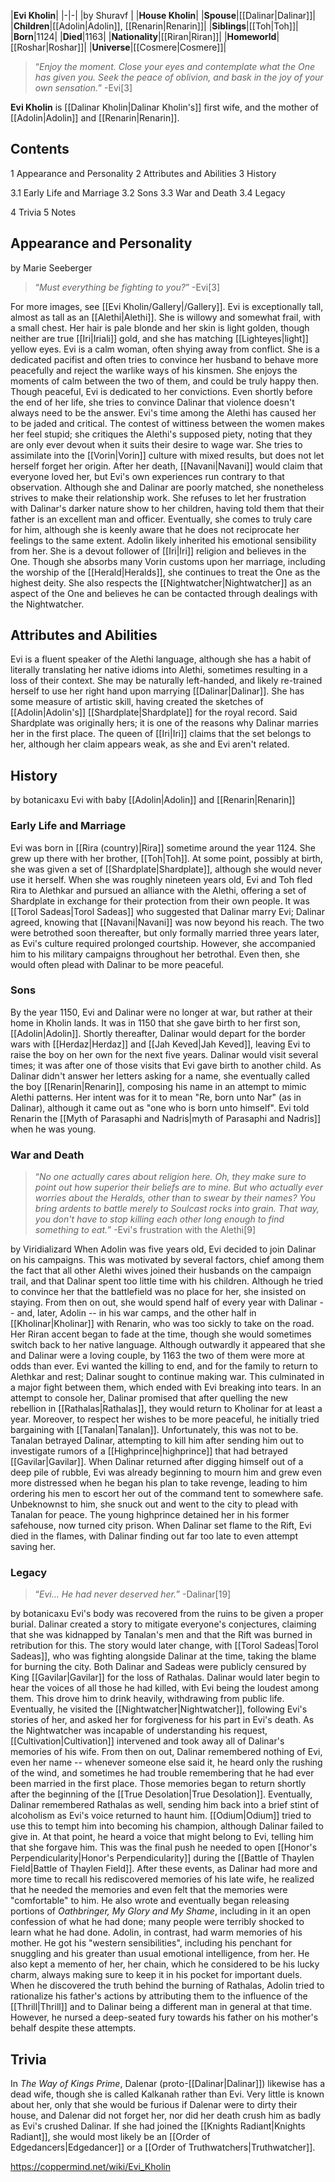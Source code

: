 |**Evi Kholin**|
|-|-|
|by  Shuravf |
|**House Kholin**|
|**Spouse**|[[Dalinar\|Dalinar]]|
|**Children**|[[Adolin\|Adolin]], [[Renarin\|Renarin]]|
|**Siblings**|[[Toh\|Toh]]|
|**Born**|1124|
|**Died**|1163|
|**Nationality**|[[Riran\|Riran]]|
|**Homeworld**|[[Roshar\|Roshar]]|
|**Universe**|[[Cosmere\|Cosmere]]|

>“*Enjoy the moment. Close your eyes and contemplate what the One has given you. Seek the peace of oblivion, and bask in the joy of your own sensation.*”
\-Evi[3]


**Evi Kholin** is [[Dalinar Kholin\|Dalinar Kholin's]] first wife, and the mother of [[Adolin\|Adolin]] and [[Renarin\|Renarin]].

## Contents

1 Appearance and Personality
2 Attributes and Abilities
3 History

3.1 Early Life and Marriage
3.2 Sons
3.3 War and Death
3.4 Legacy


4 Trivia
5 Notes


## Appearance and Personality
 by  Marie Seeberger 
>“*Must everything be fighting to you?*”
\-Evi[3]


For more images, see [[Evi Kholin/Gallery\|/Gallery]].
Evi is exceptionally tall, almost as tall as an [[Alethi\|Alethi]]. She is willowy and somewhat frail, with a small chest. Her hair is pale blonde and her skin is light golden, though neither are true [[Iri\|Iriali]] gold, and she has matching [[Lighteyes\|light]] yellow eyes.
Evi is a calm woman, often shying away from conflict. She is a dedicated pacifist and often tries to convince her husband to behave more peacefully and reject the warlike ways of his kinsmen. She enjoys the moments of calm between the two of them, and could be truly happy then. Though peaceful, Evi is dedicated to her convictions. Even shortly before the end of her life, she tries to convince Dalinar that violence doesn't always need to be the answer.
Evi's time among the Alethi has caused her to be jaded and critical. The contest of wittiness between the women makes her feel stupid; she critiques the Alethi's supposed piety, noting that they are only ever devout when it suits their desire to wage war. She tries to assimilate into the [[Vorin\|Vorin]] culture with mixed results, but does not let herself forget her origin. After her death, [[Navani\|Navani]] would claim that everyone loved her, but Evi's own experiences run contrary to that observation.
Although she and Dalinar are poorly matched, she nonetheless strives to make their relationship work. She refuses to let her frustration with Dalinar's darker nature show to her children, having told them that their father is an excellent man and officer. Eventually, she comes to truly care for him, although she is keenly aware that he does not reciprocate her feelings to the same extent. Adolin likely inherited his emotional sensibility from her.
She is a devout follower of [[Iri\|Iri]] religion and believes in the One. Though she absorbs many Vorin customs upon her marriage, including the worship of the [[Herald\|Heralds]], she continues to treat the One as the highest deity. She also respects the [[Nightwatcher\|Nightwatcher]] as an aspect of the One and believes he can be contacted through dealings with the Nightwatcher.

## Attributes and Abilities
Evi is a fluent speaker of the Alethi language, although she has a habit of literally translating her native idioms into Alethi, sometimes resulting in a loss of their context. She may be naturally left-handed, and likely re-trained herself to use her right hand upon marrying [[Dalinar\|Dalinar]]. She has some measure of artistic skill, having created the sketches of [[Adolin\|Adolin's]] [[Shardplate\|Shardplate]] for the royal record.
Said Shardplate was originally hers; it is one of the reasons why Dalinar marries her in the first place. The queen of [[Iri\|Iri]] claims that the set belongs to her, although her claim appears weak, as she and Evi aren't related.

## History
 by  botanicaxu  Evi with baby [[Adolin\|Adolin]] and [[Renarin\|Renarin]]
### Early Life and Marriage
Evi was born in [[Rira (country)\|Rira]] sometime around the year 1124. She grew up there with her brother, [[Toh\|Toh]]. At some point, possibly at birth, she was given a set of [[Shardplate\|Shardplate]], although she would never use it herself.
When she was roughly nineteen years old, Evi and Toh fled Rira to Alethkar and pursued an alliance with the Alethi, offering a set of Shardplate in exchange for their protection from their own people. It was [[Torol Sadeas\|Torol Sadeas]] who suggested that Dalinar marry Evi; Dalinar agreed, knowing that [[Navani\|Navani]] was now beyond his reach. The two were betrothed soon thereafter, but only formally married three years later, as Evi's culture required prolonged courtship. However, she accompanied him to his military campaigns throughout her betrothal. Even then, she would often plead with Dalinar to be more peaceful.

### Sons
By the year 1150, Evi and Dalinar were no longer at war, but rather at their home in Kholin lands. It was in 1150 that she gave birth to her first son, [[Adolin\|Adolin]]. Shortly thereafter, Dalinar would depart for the border wars with [[Herdaz\|Herdaz]] and [[Jah Keved\|Jah Keved]], leaving Evi to raise the boy on her own for the next five years. Dalinar would visit several times; it was after one of those visits that Evi gave birth to another child. As Dalinar didn't answer her letters asking for a name, she eventually called the boy [[Renarin\|Renarin]], composing his name in an attempt to mimic Alethi patterns. Her intent was for it to mean "Re, born unto Nar" (as in Dalinar), although it came out as "one who is born unto himself". Evi told Renarin the [[Myth of Parasaphi and Nadris\|myth of Parasaphi and Nadris]] when he was young.

### War and Death
>“*No one actually cares about religion here. Oh, they make sure to point out how superior their beliefs are to mine. But who actually ever worries about the Heralds, other than to swear by their names? You bring ardents to battle merely to Soulcast rocks into grain. That way, you don't have to stop killing each other long enough to find something to eat.*”
\-Evi's frustration with the Alethi[9]


 by  Viridializard 
When Adolin was five years old, Evi decided to join Dalinar on his campaigns. This was motivated by several factors, chief among them the fact that all other Alethi wives joined their husbands on the campaign trail, and that Dalinar spent too little time with his children. Although he tried to convince her that the battlefield was no place for her, she insisted on staying. From then on out, she would spend half of every year with Dalinar -- and, later, Adolin -- in his war camps, and the other half in [[Kholinar\|Kholinar]] with Renarin, who was too sickly to take on the road. Her Riran accent began to fade at the time, though she would sometimes switch back to her native language.
Although outwardly it appeared that she and Dalinar were a loving couple, by 1163 the two of them were more at odds than ever. Evi wanted the killing to end, and for the family to return to Alethkar and rest; Dalinar sought to continue making war. This culminated in a major fight between them, which ended with Evi breaking into tears. In an attempt to console her, Dalinar promised that after quelling the new rebellion in [[Rathalas\|Rathalas]], they would return to Kholinar for at least a year. Moreover, to respect her wishes to be more peaceful, he initially tried bargaining with [[Tanalan\|Tanalan]].
Unfortunately, this was not to be. Tanalan betrayed Dalinar, attempting to kill him after sending him out to investigate rumors of a [[Highprince\|highprince]] that had betrayed [[Gavilar\|Gavilar]]. When Dalinar returned after digging himself out of a deep pile of rubble, Evi was already beginning to mourn him and grew even more distressed when he began his plan to take revenge, leading to him ordering his men to escort her out of the command tent to somewhere safe. Unbeknownst to him, she snuck out and went to the city to plead with Tanalan for peace. The young highprince detained her in his former safehouse, now turned city prison. When Dalinar set flame to the Rift, Evi died in the flames, with Dalinar finding out far too late to even attempt saving her.

### Legacy
>“*Evi… He had never deserved her.*”
\-Dalinar[19]


 by  botanicaxu 
Evi's body was recovered from the ruins to be given a proper burial. Dalinar created a story to mitigate everyone's conjectures, claiming that she was kidnapped by Tanalan's men and that the Rift was burned in retribution for this. The story would later change, with [[Torol Sadeas\|Torol Sadeas]], who was fighting alongside Dalinar at the time, taking the blame for burning the city. Both Dalinar and Sadeas were publicly censured by King [[Gavilar\|Gavilar]] for the loss of Rathalas.
Dalinar would later begin to hear the voices of all those he had killed, with Evi being the loudest among them. This drove him to drink heavily, withdrawing from public life. Eventually, he visited the [[Nightwatcher\|Nightwatcher]], following Evi's stories of her, and asked her for forgiveness for his part in Evi's death. As the Nightwatcher was incapable of understanding his request, [[Cultivation\|Cultivation]] intervened and took away all of Dalinar's memories of his wife.
From then on out, Dalinar remembered nothing of Evi, even her name -- whenever someone else said it, he heard only the rushing of the wind, and sometimes he had trouble remembering that he had ever been married in the first place. Those memories began to return shortly after the beginning of the [[True Desolation\|True Desolation]]. Eventually, Dalinar remembered Rathalas as well, sending him back into a brief stint of alcoholism as Evi's voice returned to haunt him. [[Odium\|Odium]] tried to use this to tempt him into becoming his champion, although Dalinar failed to give in. At that point, he heard a voice that might belong to Evi, telling him that she forgave him. This was the final push he needed to open [[Honor's Perpendicularity\|Honor's Perpendicularity]] during the [[Battle of Thaylen Field\|Battle of Thaylen Field]]. After these events, as Dalinar had more and more time to recall his rediscovered memories of his late wife, he realized that he needed the memories and even felt that the memories were "comfortable" to him. He also wrote and eventually began releasing portions of *Oathbringer, My Glory and My Shame*, including in it an open confession of what he had done; many people were terribly shocked to learn what he had done.
Adolin, in contrast, had warm memories of his mother. He got his "western sensibilities", including his penchant for snuggling and his greater than usual emotional intelligence, from her. He also kept a memento of her, her chain, which he considered to be his lucky charm, always making sure to keep it in his pocket for important duels. When he discovered the truth behind the burning of Rathalas, Adolin tried to rationalize his father's actions by attributing them to the influence of the [[Thrill\|Thrill]] and to Dalinar being a different man in general at that time. However, he nursed a deep-seated fury towards his father on his mother's behalf despite these attempts.

## Trivia
In *The Way of Kings Prime*, Dalenar (proto-[[Dalinar\|Dalinar]]) likewise has a dead wife, though she is called Kalkanah rather than Evi. Very little is known about her, only that she would be furious if Dalenar were to dirty their house, and Dalenar did not forget her, nor did her death crush him as badly as Evi's crushed Dalinar.
If she had joined the [[Knights Radiant\|Knights Radiant]], she would most likely be an [[Order of Edgedancers\|Edgedancer]] or a [[Order of Truthwatchers\|Truthwatcher]].


https://coppermind.net/wiki/Evi_Kholin